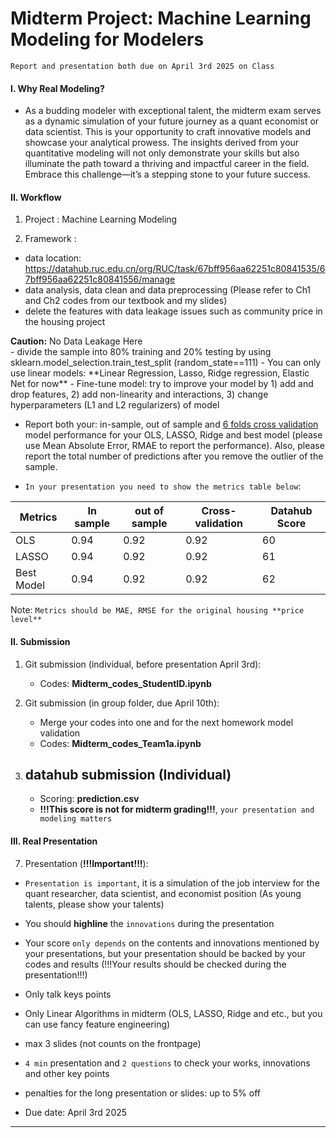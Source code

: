 # Midterm Project: Machine Learning Modeling for Modelers   
`Report and presentation both due on April 3rd 2025 on Class`  

#### I. Why Real Modeling?
  - As a budding modeler with exceptional talent, the midterm exam serves as a dynamic simulation of your future journey as a quant economist or data scientist. This is your opportunity to craft innovative models and showcase your analytical prowess. The insights derived from your quantitative modeling will not only demonstrate your skills but also illuminate the path toward a thriving and impactful career in the field. Embrace this challenge—it’s a stepping stone to your future success.   


#### II. Workflow
1. Project : Machine Learning Modeling    

2. Framework :
  - data location: https://datahub.ruc.edu.cn/org/RUC/task/67bff956aa62251c80841535/67bff956aa62251c80841556/manage
  - data analysis, data clean and data preprocessing (Please refer to Ch1 and Ch2 codes from our textbook and my slides)  
  - delete the features with data leakage issues such as community price in the housing project
<div class="alert alert-block alert-danger">
<b>Caution:</b> No Data Leakage Here
</div>  
  - divide the sample into 80% training and 20% testing by using sklearn.model_selection.train_test_split (random_state==111)
  - You can only use linear models: **Linear Regression, Lasso, Ridge regression, Elastic Net for now**
  - Fine-tune model: try to improve your model by 1) add and drop features, 2) add non-linearity and interactions, 3) change hyperparameters (L1 and L2 regularizers) of model 
  
  - Report both your: in-sample, out of sample and [6 folds cross validation](https://scikit-learn.org/stable/modules/generated/sklearn.model_selection.cross_validate.html) model performance for your OLS, LASSO, Ridge and best model (please use Mean Absolute Error, RMAE to report the performance). Also, please report the total number of predictions after you remove the outlier of the sample.  

  
- `In your presentation you need to show the metrics table below`:  

| Metrics| In sample | out of sample | Cross-validation |Datahub Score |
| --- | --- | --- | --- | --- | 
| OLS | 0.94 |0.92 | 0.92 | 60 |
| LASSO | 0.94 |0.92 | 0.92 |61 |
| Best Model | 0.94 |0.92 | 0.92 |62 |

Note: `Metrics should be MAE, RMSE for the original housing **price level**`  

   
#### II. Submission      
   
1. Git submission (individual, before presentation April 3rd):   
    - Codes: **Midterm_codes_StudentID.ipynb**   

2. Git submission (in group folder, due April 10th): 
    - Merge your codes into one and for the next homework model validation
    - Codes: **Midterm_codes_Team1a.ipynb**     

    
3. datahub submission (Individual)
    - 
    - Scoring: **prediction.csv**
    - **!!!This score is not for midterm grading!!!**, `your presentation and modeling matters`
   
#### III. Real Presentation
7. Presentation (**!!!Important!!!**): 
- `Presentation is important`, it is a simulation of the job interview for the quant researcher, data scientist, and economist position (As young talents, please show your talents)
- You should **highline** the `innovations` during the presentation 
- Your score `only depends` on the contents and innovations mentioned by your presentations, but your presentation should be backed by your codes and results (!!!Your results should be checked during the presentation!!!)
- Only talk keys points
- Only Linear Algorithms in midterm (OLS, LASSO, Ridge and etc., but you can use fancy feature engineering)
- max 3 slides (not counts on the frontpage)
- `4 min` presentation and `2 questions` to check your works, innovations and other key points 
- penalties for the long presentation or slides: up to 5% off  




- Due date: April 3rd 2025
-------

